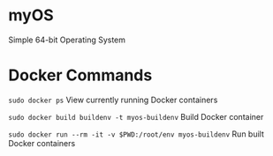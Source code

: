 # myOS
Simple 64-bit Operating System

# Docker Commands
`sudo docker ps`
View currently running Docker containers

`sudo docker build buildenv -t myos-buildenv`
Build Docker container

`sudo docker run --rm -it -v $PWD:/root/env myos-buildenv`
Run built Docker containers